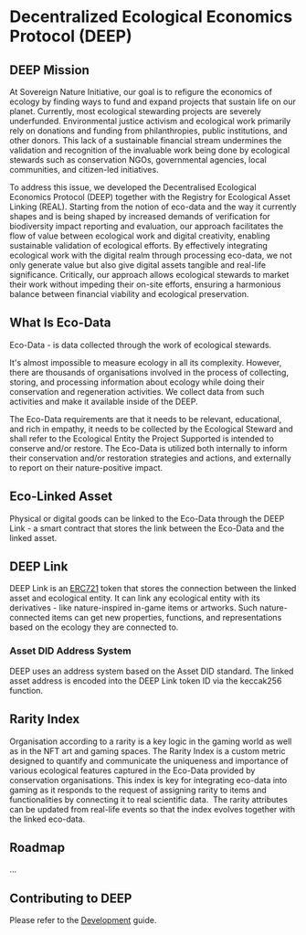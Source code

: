 # Decentralized Ecological Economics Protocol (DEEP)

## DEEP Mission

At Sovereign Nature Initiative, our goal is to refigure the economics of ecology by finding ways to fund and expand projects that sustain life on our planet. Currently, most ecological stewarding projects are severely underfunded. Environmental justice activism and ecological work primarily rely on donations and funding from philanthropies, public institutions, and other donors. This lack of a sustainable financial stream undermines the validation and recognition of the invaluable work being done by ecological stewards such as conservation NGOs, governmental agencies, local communities, and citizen-led initiatives.

To address this issue, we developed the Decentralised Ecological Economics Protocol (DEEP) together with the Registry for Ecological Asset Linking (REAL). Starting from the notion of eco-data and the way it currently shapes and is being shaped by increased demands of verification for biodiversity impact reporting and evaluation, our approach facilitates the flow of value between ecological work and digital creativity, enabling sustainable validation of ecological efforts. By effectively integrating ecological work with the digital realm through processing eco-data, we not only generate value but also give digital assets tangible and real-life significance. Critically, our approach allows ecological stewards to market their work without impeding their on-site efforts, ensuring a harmonious balance between financial viability and ecological preservation.

## What Is Eco-Data

Eco-Data - is data collected through the work of ecological stewards.

It's almost impossible to measure ecology in all its complexity. However, there are thousands of organisations involved in the process of collecting, storing, and processing information about ecology while doing their conservation and regeneration activities. We collect data from such activities and make it available inside of the DEEP.

The Eco-Data requirements are that it needs to be relevant, educational, and rich in empathy, it needs to be collected by the Ecological Steward and shall refer to the Ecological Entity the Project Supported is intended to conserve and/or restore. The Eco-Data is utilized both internally to inform their conservation and/or restoration strategies and actions, and externally to report on their nature-positive impact.

## Eco-Linked Asset

Physical or digital goods can be linked to the Eco-Data through the DEEP Link - a smart contract that stores the link between the Eco-Data and the linked asset.

## DEEP Link

DEEP Link is an [ERC721](https://ethereum.org/en/developers/docs/standards/tokens/erc-721/) token that stores the connection between the linked asset and ecological entity. It can link any ecological entity with its derivatives - like nature-inspired in-game items or artworks. Such nature-connected items can get new properties, functions, and representations based on the ecology they are connected to.

### Asset DID Address System

DEEP uses an address system based on the Asset DID standard. The linked asset address is encoded into the DEEP Link token ID via the keccak256 function.

## Rarity Index

Organisation according to a rarity is a key logic in the gaming world as well as in the NFT art and gaming spaces. The Rarity Index is a custom metric designed to quantify and communicate the uniqueness and importance of various ecological features captured in the Eco-Data provided by conservation organisations. This index is key for integrating eco-data into gaming as it responds to the request of assigning rarity to items and functionalities by connecting it to real scientific data.  The rarity attributes can be updated from real-life events so that the index evolves together with the linked eco-data.

## Roadmap

...

## Contributing to DEEP

Please refer to the [Development](development.md) guide.
